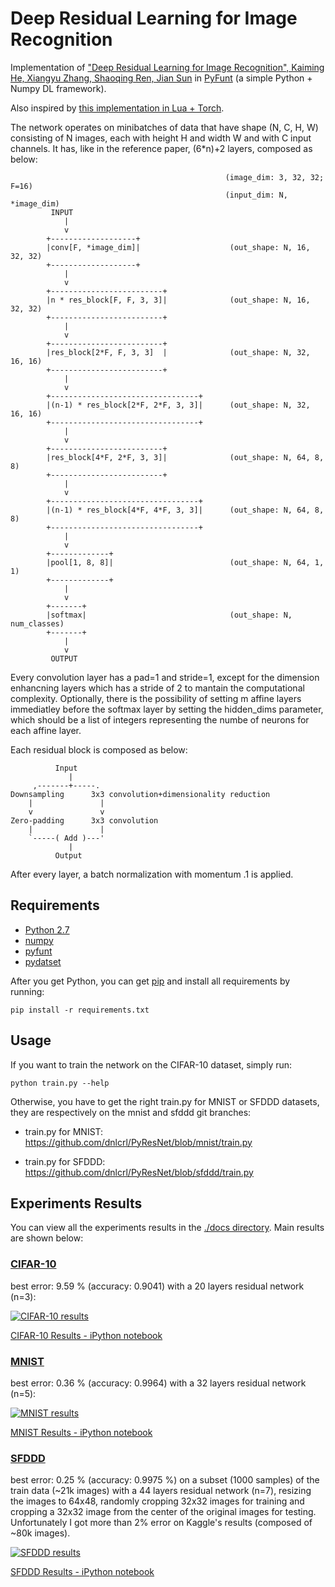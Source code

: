# Deep Residual Learning for Image Recognition

Implementation of ["Deep Residual Learning for Image Recognition", Kaiming
He, Xiangyu Zhang, Shaoqing Ren, Jian Sun](http://arxiv.org/abs/1512.03385) in [PyFunt](https://github.com/dnlcrl/PyFunt) (a simple Python + Numpy DL framework).

Also inspired by [this implementation in Lua + Torch](https://github.com/gcr/torch-residual-networks).

The network operates on minibatches of data that have shape (N, C, H, W)
consisting of N images, each with height H and width W and with C input
channels. It has, like in the reference paper, (6*n)+2 layers,
composed as below:

			                                        (image_dim: 3, 32, 32; F=16)
			                                        (input_dim: N, *image_dim)
			 INPUT
			    |
			    v
			+-------------------+
			|conv[F, *image_dim]|                    (out_shape: N, 16, 32, 32)
			+-------------------+
			    |
			    v
			+-------------------------+
			|n * res_block[F, F, 3, 3]|              (out_shape: N, 16, 32, 32)
			+-------------------------+
			    |
			    v
			+-------------------------+
			|res_block[2*F, F, 3, 3]  |              (out_shape: N, 32, 16, 16)
			+-------------------------+
			    |
			    v
			+---------------------------------+
			|(n-1) * res_block[2*F, 2*F, 3, 3]|      (out_shape: N, 32, 16, 16)
			+---------------------------------+
			    |
			    v
			+-------------------------+
			|res_block[4*F, 2*F, 3, 3]|              (out_shape: N, 64, 8, 8)
			+-------------------------+
			    |
			    v
			+---------------------------------+
			|(n-1) * res_block[4*F, 4*F, 3, 3]|      (out_shape: N, 64, 8, 8)
			+---------------------------------+
			    |
			    v
			+-------------+
			|pool[1, 8, 8]|                          (out_shape: N, 64, 1, 1)
			+-------------+
			    |
			    v
			+-------+
			|softmax|                                (out_shape: N, num_classes)
			+-------+
			    |
			    v
			 OUTPUT

Every convolution layer has a pad=1 and stride=1, except for the dimension
enhancning layers which has a stride of 2 to mantain the computational
complexity.
Optionally, there is the possibility of setting m affine layers immediatley before the softmax layer by setting the hidden_dims parameter, which should be a list of integers representing the numbe of neurons for each affine layer.

Each residual block is composed as below:

	          Input
	             |
	     ,-------+-----.
	Downsampling      3x3 convolution+dimensionality reduction
	    |               |
	    v               v
	Zero-padding      3x3 convolution
	    |               |
	    `-----( Add )---'
	             |
	          Output

After every layer, a batch normalization with momentum .1 is applied.


## Requirements

- [Python 2.7](https://www.python.org/)
- [numpy](www.numpy.org/)
- [pyfunt](https://github.com/dnlcrl/PyFunt)
- [pydatset](https://github.com/dnlcrl/PyDatSet)


After you get Python, you can get [pip](https://pypi.python.org/pypi/pip) and install all requirements by running:
	
	pip install -r requirements.txt

## Usage

If you want to train the network on the CIFAR-10 dataset, simply run:

	python train.py --help
	
Otherwise, you have to get the right train.py for MNIST or SFDDD datasets, they are respectively on the mnist and sfddd git branches:

- train.py for MNIST: https://github.com/dnlcrl/PyResNet/blob/mnist/train.py

- train.py for SFDDD: https://github.com/dnlcrl/PyResNet/blob/sfddd/train.py

## Experiments Results

You can view all the experiments results in the [./docs directory](https://github.com/dnlcrl/PyResNet/tree/master/docs). Main results are shown below:

###  [CIFAR-10](https://www.cs.toronto.edu/~kriz/cifar.html)

best error: 9.59 % (accuracy: 0.9041) with a 20 layers residual network (n=3):

[![CIFAR-10 results](https://github.com/dnlcrl/PyResNet/blob/master/docs/imgs/cifar.png)](https://github.com/dnlcrl/PyResNet/blob/master/docs/CIFAR-10%20Experiments.ipynb)

[CIFAR-10 Results - iPython notebook](https://github.com/dnlcrl/PyResNet/blob/master/docs/CIFAR-10%20Experiments.ipynb)

###  [MNIST](http://yann.lecun.com/exdb/mnist/)

best error: 0.36 % (accuracy: 0.9964) with a 32 layers residual network (n=5):

[![MNIST results](https://github.com/dnlcrl/PyResNet/blob/master/docs/imgs/mnistres.png)](https://github.com/dnlcrl/PyResNet/blob/master/docs/MNIST%20Experiments.ipynb)

[MNIST Results - iPython notebook](https://github.com/dnlcrl/PyResNet/blob/master/docs/MNIST%20Experiments.ipynb)


###  [SFDDD](https://www.kaggle.com/c/state-farm-distracted-driver-detection)

best error: 0.25 % (accuracy: 0.9975 %) on a subset (1000 samples) of the train data (~21k images) with a 44 layers residual network (n=7), resizing the images to 64x48, randomly cropping 32x32 images for training and cropping a 32x32 image from the center of the original images for testing. Unfortunately I got more than 2% error on Kaggle's results (composed of ~80k images).

[![SFDDD results](https://github.com/dnlcrl/deep-residual-networks-pyfunt/blob/master/docs/imgs/SFDDD.png)](https://github.com/dnlcrl/PyResNet/blob/master/docs/SFDDD%20Experiments.ipynb)
	
[SFDDD Results - iPython notebook](https://github.com/dnlcrl/PyResNet/blob/master/docs/SFDDD%20Experiments.ipynb)

<!--## TODOs:

- regenerate plots with english labels

- experimentat elastic distortion as data augmentation function on MNIST

- experiment other data augmentation functions on SFDDD

- implementation of the second version of residual networks, as explained in ["Identity Mappings in Deep Residual Networks" by Kaiming He, Xiangyu Zhang, Shaoqing Ren, and Jian Sun](http://arxiv.org/pdf/1603.05027v1.pdf) -->
